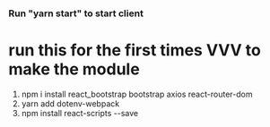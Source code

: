 ### Run "yarn start" to start client


#  run this for the first times VVV to make the module


1. npm i install react_bootstrap bootstrap axios react-router-dom
2. yarn add dotenv-webpack
3. npm install react-scripts --save